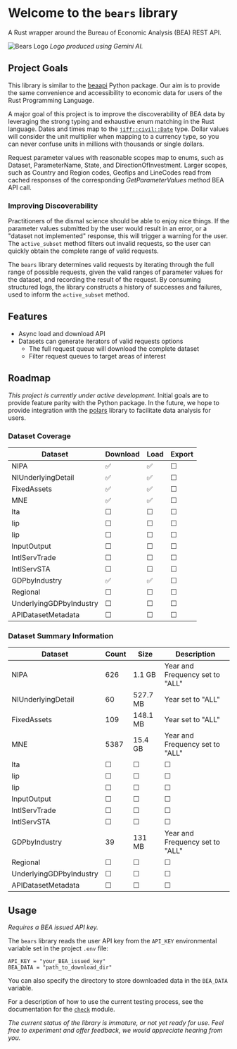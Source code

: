 # Welcome to the `bears` library

A Rust wrapper around the Bureau of Economic Analysis (BEA) REST API.

![Bears Logo](./data/bears_logo.jpg)
_Logo produced using Gemini AI._

## Project Goals

This library is similar to the [beaapi](https://github.com/us-bea/beaapi) Python package. Our aim is to provide the same convenience and accessibility to economic data for users of the Rust Programming Language.

A major goal of this project is to improve the discoverability of BEA data by leveraging the strong typing and exhaustive enum matching in the Rust language. Dates and times map to the [`jiff::civil::Date`](https://docs.rs/jiff/latest/jiff/civil/struct.Date.html) type. Dollar values will consider the unit multiplier when mapping to a currency type, so you can never confuse units in millions with thousands or single dollars.

Request parameter values with reasonable scopes map to enums, such as Dataset, ParameterName, State, and DirectionOfInvestment. Larger scopes, such as Country and Region codes, Geofips and LineCodes read from cached responses of the corresponding _GetParameterValues_ method BEA API call.

### Improving Discoverability

Practitioners of the dismal science should be able to enjoy nice things. If the parameter values submitted by the user would result in an error, or a "dataset not implemented" response, this will trigger a warning for the user. The `active_subset` method filters out invalid requests, so the user can quickly obtain the complete range of valid requests.

The `bears` library determines valid requests by iterating through the full range of possible requests, given the valid ranges of parameter values for the dataset, and recording the result of the request. By consuming structured logs, the library constructs a history of successes and failures, used to inform the `active_subset` method.

## Features

- Async load and download API
- Datasets can generate iterators of valid requests options
  - The full request queue will download the complete dataset
  - Filter request queues to target areas of interest

## Roadmap

_This project is currently under active development._ Initial goals are to provide feature parity with the Python package. In the future, we hope to provide integration with the [polars](https://pola.rs/) library to facilitate data analysis for users.

### Dataset Coverage

| Dataset                 | Download | Load | Export |
| ----------------------- | -------- | ---- | ------ |
| NIPA                    | ✅       | ✅   | ☐      |
| NIUnderlyingDetail      | ✅       | ✅   | ☐      |
| FixedAssets             | ✅       | ✅   | ☐      |
| MNE                     | ✅       | ✅   | ☐      |
| Ita                     | ☐        | ☐    | ☐      |
| Iip                     | ☐        | ☐    | ☐      |
| Iip                     | ☐        | ☐    | ☐      |
| InputOutput             | ☐        | ☐    | ☐      |
| IntlServTrade           | ☐        | ☐    | ☐      |
| IntlServSTA             | ☐        | ☐    | ☐      |
| GDPbyIndustry           | ✅       | ✅   | ☐      |
| Regional                | ☐        | ☐    | ☐      |
| UnderlyingGDPbyIndustry | ☐        | ☐    | ☐      |
| APIDatasetMetadata      | ☐        | ☐    | ☐      |

### Dataset Summary Information

| Dataset                 | Count | Size     | Description                     |
| ----------------------- | ----- | -------- | ------------------------------- |
| NIPA                    | 626   | 1.1 GB   | Year and Frequency set to "ALL" |
| NIUnderlyingDetail      | 60    | 527.7 MB | Year set to "ALL"               |
| FixedAssets             | 109   | 148.1 MB | Year set to "ALL"               |
| MNE                     | 5387  | 15.4 GB  | Year and Frequency set to "ALL" |
| Ita                     | ☐     | ☐        | ☐                               |
| Iip                     | ☐     | ☐        | ☐                               |
| Iip                     | ☐     | ☐        | ☐                               |
| InputOutput             | ☐     | ☐        | ☐                               |
| IntlServTrade           | ☐     | ☐        | ☐                               |
| IntlServSTA             | ☐     | ☐        | ☐                               |
| GDPbyIndustry           | 39    | 131 MB   | Year and Frequency set to "ALL" |
| Regional                | ☐     | ☐        | ☐                               |
| UnderlyingGDPbyIndustry | ☐     | ☐        | ☐                               |
| APIDatasetMetadata      | ☐     | ☐        | ☐                               |

## Usage

_Requires a BEA issued API key._

The `bears` library reads the user API key from the `API_KEY` environmental variable set in the project `.env` file:

```{bash}
API_KEY = "your_BEA_issued_key"
BEA_DATA = "path_to_download_dir"
```

You can also specify the directory to store downloaded data in the `BEA_DATA` variable.

For a description of how to use the current testing process, see the documentation for the [`check`](https://docs.rs/bears/latest/bears/check/index.html) module.

_The current status of the library is immature, or not yet ready for use. Feel free to experiment and offer feedback, we would appreciate hearing from you._

